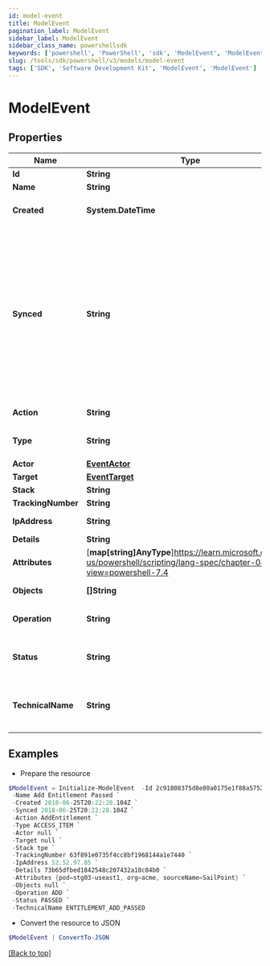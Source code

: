 ```yaml
---
id: model-event
title: ModelEvent
pagination_label: ModelEvent
sidebar_label: ModelEvent
sidebar_class_name: powershellsdk
keywords: ['powershell', 'PowerShell', 'sdk', 'ModelEvent', 'ModelEvent']
slug: /tools/sdk/powershell/v3/models/model-event
tags: ['SDK', 'Software Development Kit', 'ModelEvent', 'ModelEvent']
---
```


# ModelEvent

## Properties

| Name | Type | Description | Notes |
| --- | --- | --- | --- |
| **Id** | **String** | ID of the entitlement. | [optional] |
| **Name** | **String** | Name of the entitlement. | [optional] |
| **Created** | **System.DateTime** | ISO-8601 date-time referring to the time when the object was created. | [optional] |
| **Synced** | **String** | ISO-8601 date-time referring to the date-time when object was queued to be synced into search database for use in the search API. This date-time changes anytime there is an update to the object, which triggers a synchronization event being sent to the search database. There may be some delay between the `synced` time and the time when the updated data is actually available in the search API. | [optional] |
| **Action** | **String** | Name of the event as it's displayed in audit reports. | [optional] |
| **Type** | **String** | Event type. Refer to [Event Types](https://documentation.sailpoint.com/saas/help/search/index.html#event-types) for a list of event types and their meanings. | [optional] |
| **Actor** | [**EventActor**](event-actor) |  | [optional] |
| **Target** | [**EventTarget**](event-target) |  | [optional] |
| **Stack** | **String** | The event's stack. | [optional] |
| **TrackingNumber** | **String** | ID of the group of events. | [optional] |
| **IpAddress** | **String** | Target system's IP address. | [optional] |
| **Details** | **String** | ID of event's details. | [optional] |
| **Attributes** | [**map[string]AnyType**]https://learn.microsoft.com/en-us/powershell/scripting/lang-spec/chapter-04?view=powershell-7.4 | Attributes involved in the event. | [optional] |
| **Objects** | **[]String** | Objects the event is happening to. | [optional] |
| **Operation** | **String** | Operation, or action, performed during the event. | [optional] |
| **Status** | **String** | Event status. Refer to [Event Statuses](https://documentation.sailpoint.com/saas/help/search/index.html#event-statuses) for a list of event statuses and their meanings. | [optional] |
| **TechnicalName** | **String** | Event's normalized name. This normalized name always follows the pattern of 'objects_operation_status'. | [optional] |

## Examples

- Prepare the resource

```powershell
$ModelEvent = Initialize-ModelEvent  -Id 2c91808375d8e80a0175e1f88a575222 `
 -Name Add Entitlement Passed `
 -Created 2018-06-25T20:22:28.104Z `
 -Synced 2018-06-25T20:22:28.104Z `
 -Action AddEntitlement `
 -Type ACCESS_ITEM `
 -Actor null `
 -Target null `
 -Stack tpe `
 -TrackingNumber 63f891e0735f4cc8bf1968144a1e7440 `
 -IpAddress 52.52.97.85 `
 -Details 73b65dfbed1842548c207432a18c84b0 `
 -Attributes {pod=stg03-useast1, org=acme, sourceName=SailPoint} `
 -Objects null `
 -Operation ADD `
 -Status PASSED `
 -TechnicalName ENTITLEMENT_ADD_PASSED
```

- Convert the resource to JSON

```powershell
$ModelEvent | ConvertTo-JSON
```

[[Back to top]](#)
